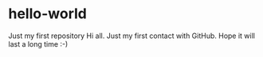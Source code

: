 # hello-world
Just my first repository
Hi all. Just my first contact with GitHub. Hope it will last a long time :-)
